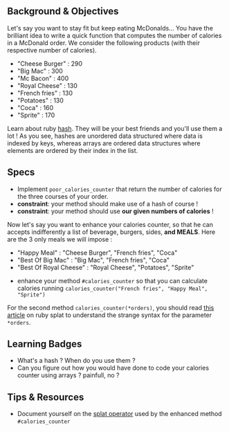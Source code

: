 ## Background & Objectives
Let's say you want to stay fit but keep eating McDonalds... You have the brilliant idea to write a quick function that computes the number of calories in a McDonald order. We consider the following products (with their respective number of calories).

* "Cheese Burger" : 290
* "Big Mac" : 300
* "Mc Bacon" : 400
* "Royal Cheese" : 130
* "French fries" : 130
* "Potatoes" : 130
* "Coca" : 160
* "Sprite" : 170


Learn about ruby [hash](http://www.ruby-doc.org/core-2.0.0/Hash.html). They will be your best friends and you'll use them a lot ! As you see, hashes are unordered data structured where data is indexed by keys, whereas arrays are ordered data structures where elements are ordered by their index in the list.

## Specs
- Implement `poor_calories_counter` that return the number of calories for the three courses of your order.
- **constraint**: your method should make use of a hash of course !
- **constraint**: your method should use **our given numbers of calories** !


Now let's say you want to enhance your calories counter, so that he can accepts indifferently a list of beverage, burgers, sides, **and MEALS**. Here are the 3 only meals we will impose :
* "Happy Meal" : "Cheese Burger", "French fries", "Coca"
* "Best Of Big Mac" : "Big Mac", "French fries", "Coca"
* "Best Of Royal Cheese" : "Royal Cheese", "Potatoes", "Sprite"
- enhance your method `#calories_counter` so that you can calculate calories running `calories_counter("French fries", "Happy Meal", "Sprite")`

For the second method `calories_counter(*orders)`, you should read [this article](http://endofline.wordpress.com/2011/01/21/the-strange-ruby-splat/) on ruby splat to understand the strange syntax for the parameter `*orders`.

## Learning Badges
- What's a hash ? When do you use them ?
- Can you figure out how you would have done to code your calories counter using arrays ? painfull, no ?

## Tips & Resources
- Document yourself on the [splat operator](http://endofline.wordpress.com/2011/01/21/the-strange-ruby-splat/) used by the enhanced method `#calories_counter`
